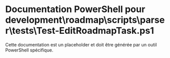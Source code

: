 # Documentation PowerShell pour development\roadmap\scripts\parser\tests\Test-EditRoadmapTask.ps1

Cette documentation est un placeholder et doit être générée par un outil PowerShell spécifique.
